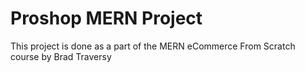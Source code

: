 # Proshop MERN Project
This project is done as a part of the MERN eCommerce From Scratch course by Brad Traversy
